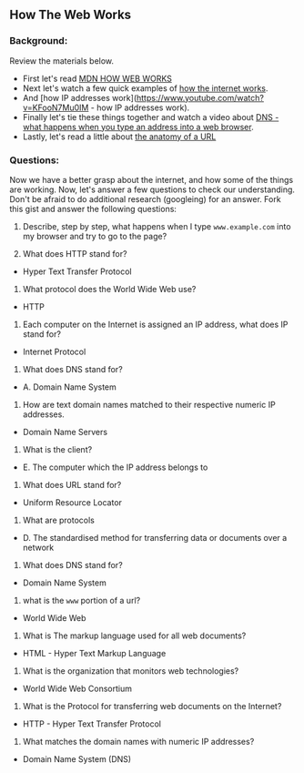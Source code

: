 ## How The Web Works

### Background:

Review the materials below.

* First let's read [MDN HOW WEB WORKS](https://developer.mozilla.org/en-US/Learn/Common_questions/How_does_the_Internet_work)
* Next let's watch a few quick examples of [how the internet works](https://www.youtube.com/watch?v=7_LPdttKXPc).
* And [how IP addresses work](https://www.youtube.com/watch?v=KFooN7Mu0IM   - how IP addresses work).
* Finally let's tie these things together and watch a video about [DNS - what happens when you type an address into a web browser](https://www.youtube.com/watch?v=72snZctFFtA).
* Lastly, let's read a little about [the anatomy of a URL](https://doepud.co.uk/blog/anatomy-of-a-url)

### Questions:

Now we have a better grasp about the internet, and how some of the things are working. Now, let's answer a few questions to check our understanding. Don't be afraid to do additional research (googleing) for an answer. Fork this gist and answer the following questions:

1. Describe, step by step, what happens when I type `www.example.com` into my browser and try to go to the page?
 
1.  What does HTTP stand for?
 * Hyper Text Transfer Protocol
 
1. 	What protocol does the World Wide Web use?
  * HTTP
 
1. 	Each computer on the Internet is assigned an IP address, what does IP stand for?
  * Internet Protocol
 
1. 	What does DNS stand for? 
  * A. Domain Name System
  
1. 	How are text domain names matched to their respective numeric IP addresses.
  * Domain Name Servers

1. 	What is the client?
  * E. The computer which the IP address belongs to
  
1. 	What does URL stand for?
 * Uniform Resource Locator
 
1. 	What are protocols
 * D.	The standardised method for transferring data or documents over a network
 
1. What does DNS stand for?
 * Domain Name System
 
1. what is the `www` portion of a url?
 * World Wide Web
 
1. What is The markup language used for all web documents?
 * HTML - Hyper Text Markup Language
 
1. What is the organization that monitors web technologies?
 * World Wide Web Consortium
 
1. What is the Protocol for transferring web documents on the Internet?
 * HTTP - Hyper Text Transfer Protocol
 
1. What matches the domain names with numeric IP addresses?
 * Domain Name System (DNS)




